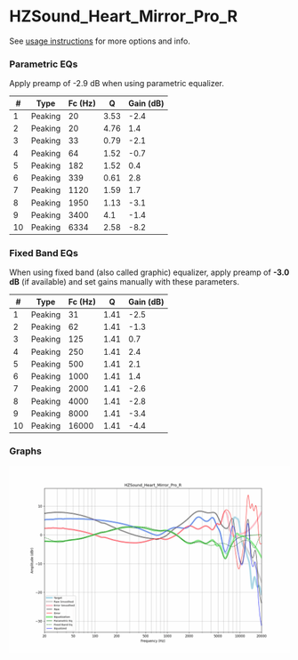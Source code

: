 # HZSound_Heart_Mirror_Pro_R
See [usage instructions](https://github.com/jaakkopasanen/AutoEq#usage) for more options and info.

### Parametric EQs
Apply preamp of -2.9 dB when using parametric equalizer.

|   # | Type    |   Fc (Hz) |    Q |   Gain (dB) |
|-----|---------|-----------|------|-------------|
|   1 | Peaking |        20 | 3.53 |        -2.4 |
|   2 | Peaking |        20 | 4.76 |         1.4 |
|   3 | Peaking |        33 | 0.79 |        -2.1 |
|   4 | Peaking |        64 | 1.52 |        -0.7 |
|   5 | Peaking |       182 | 1.52 |         0.4 |
|   6 | Peaking |       339 | 0.61 |         2.8 |
|   7 | Peaking |      1120 | 1.59 |         1.7 |
|   8 | Peaking |      1950 | 1.13 |        -3.1 |
|   9 | Peaking |      3400 | 4.1  |        -1.4 |
|  10 | Peaking |      6334 | 2.58 |        -8.2 |

### Fixed Band EQs
When using fixed band (also called graphic) equalizer, apply preamp of **-3.0 dB** (if available) and set gains manually with these parameters.

|   # | Type    |   Fc (Hz) |    Q |   Gain (dB) |
|-----|---------|-----------|------|-------------|
|   1 | Peaking |        31 | 1.41 |        -2.5 |
|   2 | Peaking |        62 | 1.41 |        -1.3 |
|   3 | Peaking |       125 | 1.41 |         0.7 |
|   4 | Peaking |       250 | 1.41 |         2.4 |
|   5 | Peaking |       500 | 1.41 |         2.1 |
|   6 | Peaking |      1000 | 1.41 |         1.4 |
|   7 | Peaking |      2000 | 1.41 |        -2.6 |
|   8 | Peaking |      4000 | 1.41 |        -2.8 |
|   9 | Peaking |      8000 | 1.41 |        -3.4 |
|  10 | Peaking |     16000 | 1.41 |        -4.4 |

### Graphs
![](./HZSound_Heart_Mirror_Pro_R.png)
